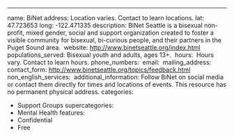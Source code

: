 ---
name: BiNet
address: Location varies. Contact to learn locations.
lat: 47.723653
long: -122.471335
description: BiNet Seattle is a bisexual non-profit, mixed gender, social and support organization created to foster a visible community for bisexual, bi-curious people, and their partners in the Puget Sound area.
 website: http://www.binetseattle.org/index.html
 populations_served: Bisexual youth and adults, ages 13+.
 hours:  Hours vary. Contact to learn hours.
phone_numbers:
 email:  
mailing_address:
contact_form: <http://www.binetseattle.org/topics/feedback.html>
non_english_services: 
additional_information: Follow BiNet on social media or contact them directly for times and locations of events. This resource has no permanent physical address.
categories:
  - Support Groups
supercategories:
  - Mental Health
features:
  - Confidential
  - Free
  